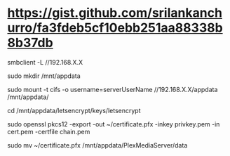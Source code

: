 # https://gist.github.com/srilankanchurro/fa3fdeb5cf10ebb251aa88338b8b37db

smbclient -L //192.168.X.X

sudo mkdir /mnt/appdata

sudo mount -t cifs -o username=serverUserName //192.168.X.X/appdata /mnt/appdata/

cd /mnt/appdata/letsencrypt/keys/letsencrypt

sudo openssl pkcs12 -export -out ~/certificate.pfx 
-inkey privkey.pem 
-in cert.pem 
-certfile chain.pem

sudo mv ~/certificate.pfx /mnt/appdata/PlexMediaServer/data